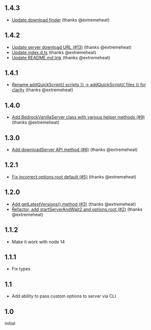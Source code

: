 ## 1.4.3
* [Update download finder](https://github.com/extremeheat/minecraft-bedrock-server/commit/6c5f28b8b3f8436802d5cea70aaf181d379aff50) (thanks @extremeheat)

## 1.4.2
* [Update server download URL (#13)](https://github.com/extremeheat/minecraft-bedrock-server/commit/e3e73ebee2d26a37d7914979258d402c542017ff) (thanks @extremeheat)
* [Update index.d.ts](https://github.com/extremeheat/minecraft-bedrock-server/commit/6788b79f91285da6d37bfd19217dc7cf9c19f1db) (thanks @extremeheat)
* [Update README.md link](https://github.com/extremeheat/minecraft-bedrock-server/commit/61be2682b9fb8185390b7367d3df9fc050e38000) (thanks @extremeheat)

## 1.4.1
* [Rename addQuickScript({ scripts }) -> addQuickScript({ files }) for clarity](https://github.com/extremeheat/minecraft-bedrock-server/commit/21820697b6e48d022012b134760f79ba19c7d511) (thanks @extremeheat)

## 1.4.0
* [Add BedrockVanillaServer class with various helper methods (#9)](https://github.com/extremeheat/minecraft-bedrock-server/commit/7f9fe95dec0b758738e7a030b5d438e3061132c2) (thanks @extremeheat)

## 1.3.0
* [Add downloadServer API method (#6)](https://github.com/extremeheat/minecraft-bedrock-server/commit/ad8f8d110fe5746375929f6e765405561a3da4e0) (thanks @extremeheat)

## 1.2.1
* [Fix incorrect options.root default (#5)](https://github.com/extremeheat/minecraft-bedrock-server/commit/1eb371aa7fc203bbab2752e1fbc96378e165fd9f) (thanks @extremeheat)

## 1.2.0
* [Add getLatestVersions() method (#3)](https://github.com/extremeheat/minecraft-bedrock-server/commit/8864a06bd2969396815cb7422878ac76e7d22b9c) (thanks @extremeheat)
* [Refactor, add startServerAndWait2 and options.root (#2)](https://github.com/extremeheat/minecraft-bedrock-server/commit/2ed240b9f285b83f88798a58ac1408f1643466e1) (thanks @extremeheat)

## 1.1.2
* Make it work with node 14

## 1.1.1
* Fix types

## 1.1
* Add ability to pass custom options to server via CLI

## 1.0

initial